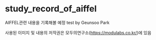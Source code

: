 # study_record_of_aiffel
AIFFEL관련 내용을 기록해볼 예정
test by Geunsoo Park

사용된 이미지 및 내용의 저작권은 모두의연구소(https://modulabs.co.kr/)에 있음